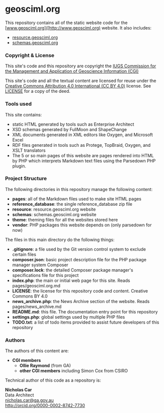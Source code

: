 # geosciml.org
This repository contains all of the static website code for the [www.geosciml.org]([http://www.geosciml.org) website. It also includes:

* [resource.geosciml.org](http://resource.geosciml.org)
* [schemas.geosciml.org](http://schemas.geosciml.org)

### Copyright & License
This site's code and this repository are copyright the [IUGS Commission for the Management and Application of Geoscience Information (CGI)](http://www.cgi-iugs.org/)

This site's code and all the textual content are licensed for reuse under the [Creative Commons Attribution 4.0 International (CC BY 4.0)](https://creativecommons.org/licenses/by/4.0/) license. See [LICENSE](LICENSE) for a copy of the deed.

### Tools used

This site contains: 

* static HTML generated by tools such as Enterprise Architect
* XSD schemas generated by FullMoon and ShapeChange
* XML documents generated in XML editors like Oxygen, and Microsoft Excel
* RDF files generated in tools such as Protege, TopBraid, Oxygen, and XSLT translators
* The 5 or so main pages of this website are pages rendered into HTML by PHP which interprets Markdown text files using the Parsedown PHP plugin. 

### Project Structure
The following directories in this repository manage the following content:

* **pages**: all of the Markdown files used to make site HTML pages
* **reference_database**: the single reference_database zip file
* **resource**: resource.geosciml.org website
* **schemas**: schemas.geosciml.org website
* **theme**: theming files for all the websites stored here
* **vendor**: PHP packages this website depends on (only parsedown for now)

The files in this main directory do the following things:

* **.gitignore**: a file used by the Git version control system to exclude certain files
* **composer.json**: basic project description file for the PHP package manager system Composer
* **composer.lock**: the detailed Composer package manager's specifications file for this project
* **index.php**: the main or initial web page for this site. Reads pages/geosciml.org.md
* **LICENSE**: the license for this repository code and content. Creative Commons BY 4.0
* **news_archive.php**: the News Archive section of the website. Reads pages/news_archive.md
* **README.md**: this file. The documentation entry point for this repository 
* **settings.php**: global settings used by multiple PHP files
* **TODO.txt**: a list of todo items provided to assist future developers of this repository 

### Authors
The authors of this content are:

* **CGI members**
    * **Ollie Raymond** (from GA)
    * **other CGI members** including Simon Cox from CSIRO

Technical author of this code as a repository is:

**Nicholas Car**  
Data Architect  
<nicholas.car@ga.gov.au>  
http://orcid.org/0000-0002-8742-7730  
